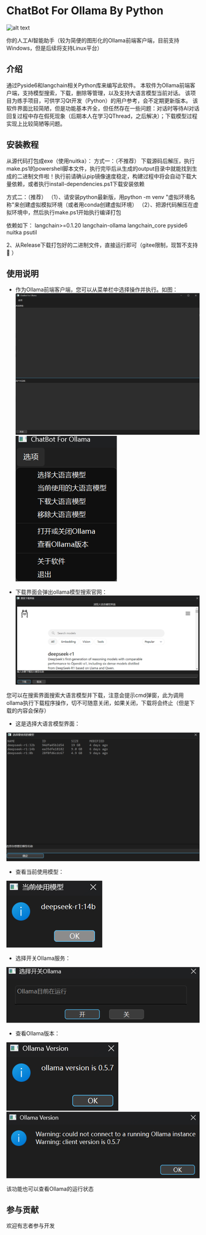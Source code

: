 # ChatBot For Ollama By Python

![alt text](ChatBot_For_Ollama.ico)

你的人工AI智能助手（较为简便的图形化的Ollama前端客户端，目前支持Windows，但是后续将支持Linux平台）

## 介绍

通过Pyside6和langchain相关Python库来编写此软件。
本软件为Ollama前端客户端，支持模型搜索，下载，删除等管理，以及支持大语言模型当前对话。
该项目为练手项目，可供学习Qt开发（Python）的用户参考，会不定期更新版本。
该软件界面比较简陋，但是功能基本齐全，但任然存在一些问题：对话时等待AI对话回复过程中存在假死现象（后期本人在学习QThread，之后解决）；下载模型过程实现上比较简陋等问题。

## 安装教程

从源代码打包成exe（使用nuitka）：
方式一：（不推荐）
    下载源码后解压，执行make.ps1的powershell脚本文件，执行完毕后从生成的output目录中就能找到生成的二进制文件啦！执行前请确认pip镜像速度稳定，构建过程中将会自动下载大量依赖，或者执行install-dependencies.ps1下载安装依赖

方式二：（推荐）
    （1）、请安装python最新版，用python -m venv "虚拟环境名称"来创建虚拟模拟环境（或者用conda创建虚拟环境）
    （2）、把源代码解压在虚拟环境中，然后执行make.ps1开始执行编译打包

依赖如下：
    langchain>=0.1.20
    langchain-ollama
    langchain_core
    pyside6
    nuitka
    psutil

2、从Release下载打包好的二进制文件，直接运行即可（gitee限制，现暂不支持 :triumph: ）

## 使用说明

* 作为Ollama前端客户端，您可以从菜单栏中选择操作并执行。如图：
![alt text](./image/image-1.png)
![alt text](./image/image.png)

* 下载界面会弹出ollama模型搜索官网：
![alt text](./image/image-2.png)

您可以在搜索界面搜索大语言模型并下载，注意会提示cmd弹窗，此为调用ollama执行下载程序操作，切不可随意关闭，如果关闭，下载将会终止（但是下载的内容会保存）

* 这是选择大语言模型界面：

![alt text](./image/image-3.png)

* 查看当前使用模型：

![alt text](./image/image-4.png)

* 选择开关Ollama服务：

![alt text](./image/image-5.png)

* 查看Ollama版本：

![alt text](./image/image-6_1.png)
![alt text](./image/image-6_2.png)

该功能也可以查看Ollama的运行状态

## 参与贡献

欢迎有志者参与开发

